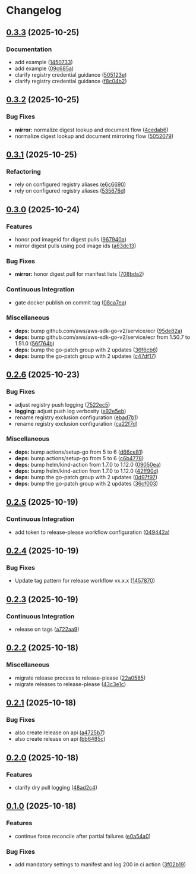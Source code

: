# Changelog

## [0.3.3](https://github.com/matzegebbe/k8s-copycat/compare/v0.3.2...v0.3.3) (2025-10-25)


### Documentation

* add example ([1450733](https://github.com/matzegebbe/k8s-copycat/commit/14507333e42b1e7de8997a620c2c14020190ea04))
* add example ([09c685a](https://github.com/matzegebbe/k8s-copycat/commit/09c685a23ce177ca590dcb0df95b0dd2d4a0687d))
* clarify registry credential guidance ([505123e](https://github.com/matzegebbe/k8s-copycat/commit/505123e09b4e36c623be8a21b0bbdede121ea370))
* clarify registry credential guidance ([f8c04b2](https://github.com/matzegebbe/k8s-copycat/commit/f8c04b213df79aa4f2c7aec5bef8ba175fd19e83))

## [0.3.2](https://github.com/matzegebbe/k8s-copycat/compare/v0.3.1...v0.3.2) (2025-10-25)


### Bug Fixes

* **mirror:** normalize digest lookup and document flow ([4cedab6](https://github.com/matzegebbe/k8s-copycat/commit/4cedab638224dc450126d359ac94b259d0f7863b))
* normalize digest lookup and document mirroring flow ([5052079](https://github.com/matzegebbe/k8s-copycat/commit/50520793319cb68a260cdebd1f8f236f25645a88))

## [0.3.1](https://github.com/matzegebbe/k8s-copycat/compare/v0.3.0...v0.3.1) (2025-10-25)


### Refactoring

* rely on configured registry aliases ([e6c6690](https://github.com/matzegebbe/k8s-copycat/commit/e6c6690ff3e6610fe8ccbe97563383d7485e7df5))
* rely on configured registry aliases ([535676d](https://github.com/matzegebbe/k8s-copycat/commit/535676d48e7bb1f7e2157b200ca7a82d7689b76a))

## [0.3.0](https://github.com/matzegebbe/k8s-copycat/compare/v0.2.6...v0.3.0) (2025-10-24)


### Features

* honor pod imageid for digest pulls ([967940a](https://github.com/matzegebbe/k8s-copycat/commit/967940a0388bd540dcd87bce2a274bc880ae5710))
* mirror digest pulls using pod image ids ([a63dc13](https://github.com/matzegebbe/k8s-copycat/commit/a63dc1392845f2205be9480521af50330b2a7ad2))


### Bug Fixes

* **mirror:** honor digest pull for manifest lists ([708bda2](https://github.com/matzegebbe/k8s-copycat/commit/708bda28e8036e83e936b01b826ff2e3fe9b27d0))


### Continuous Integration

* gate docker publish on commit tag ([08ca7ea](https://github.com/matzegebbe/k8s-copycat/commit/08ca7ea366ba1655ab81810cbc3fad347d54459d))


### Miscellaneous

* **deps:** bump github.com/aws/aws-sdk-go-v2/service/ecr ([95de82a](https://github.com/matzegebbe/k8s-copycat/commit/95de82a18d322dcf4ddb91ec2401ee8ba4d0d109))
* **deps:** bump github.com/aws/aws-sdk-go-v2/service/ecr from 1.50.7 to 1.51.0 ([56f764b](https://github.com/matzegebbe/k8s-copycat/commit/56f764bd9fd66d9bc00661cf958a2f9f1879e953))
* **deps:** bump the go-patch group with 2 updates ([36f6cb6](https://github.com/matzegebbe/k8s-copycat/commit/36f6cb67b07e20820c3299d2a0a1d29138dcb4c2))
* **deps:** bump the go-patch group with 2 updates ([c47df17](https://github.com/matzegebbe/k8s-copycat/commit/c47df17f719def87cea2acd5022560eceec6145b))

## [0.2.6](https://github.com/matzegebbe/k8s-copycat/compare/v0.2.5...v0.2.6) (2025-10-23)


### Bug Fixes

* adjust registry push logging ([7522ec5](https://github.com/matzegebbe/k8s-copycat/commit/7522ec556dbf18d26cba47dcb161d240d84f48e1))
* **logging:** adjust push log verbosity ([e92e5eb](https://github.com/matzegebbe/k8s-copycat/commit/e92e5ebb163916e4045d25fd8d07abaa4fbd9165))
* rename registry exclusion configuration ([ebad7b1](https://github.com/matzegebbe/k8s-copycat/commit/ebad7b11608d552cf854c4b0cafb5277d6872fec))
* rename registry exclusion configuration ([ca22f7d](https://github.com/matzegebbe/k8s-copycat/commit/ca22f7d92a9a5368a7b196abeae74aac052aa5eb))


### Miscellaneous

* **deps:** bump actions/setup-go from 5 to 6 ([d66ce81](https://github.com/matzegebbe/k8s-copycat/commit/d66ce81f44e386e47386534715d59c21db177ef0))
* **deps:** bump actions/setup-go from 5 to 6 ([c6b4778](https://github.com/matzegebbe/k8s-copycat/commit/c6b47787b54bcca19b45e348d427a415b13eb0a7))
* **deps:** bump helm/kind-action from 1.7.0 to 1.12.0 ([09050ea](https://github.com/matzegebbe/k8s-copycat/commit/09050ea966e274c540c3916967a4de7de0a99bf1))
* **deps:** bump helm/kind-action from 1.7.0 to 1.12.0 ([42ff90d](https://github.com/matzegebbe/k8s-copycat/commit/42ff90dd47203e39a14ebc6f2f5bc3971219c8ad))
* **deps:** bump the go-patch group with 2 updates ([0d97f97](https://github.com/matzegebbe/k8s-copycat/commit/0d97f977da7608704a1972ea9cf902bd71c536da))
* **deps:** bump the go-patch group with 2 updates ([36cf003](https://github.com/matzegebbe/k8s-copycat/commit/36cf003fca3187bf3bec33c5ef1491fda5aa555e))

## [0.2.5](https://github.com/matzegebbe/k8s-copycat/compare/v0.2.4...v0.2.5) (2025-10-19)


### Continuous Integration

* add token to release-please workflow configuration ([049442a](https://github.com/matzegebbe/k8s-copycat/commit/049442a4b6d0af110de0bccaf8b1d5a9c2d3c2b6))

## [0.2.4](https://github.com/matzegebbe/k8s-copycat/compare/v0.2.3...v0.2.4) (2025-10-19)


### Bug Fixes

* Update tag pattern for release workflow vx.x.x ([1457870](https://github.com/matzegebbe/k8s-copycat/commit/145787086397af64f4e05faec86e555207f60d43))

## [0.2.3](https://github.com/matzegebbe/k8s-copycat/compare/v0.2.2...v0.2.3) (2025-10-19)


### Continuous Integration

* release on tags ([a722aa9](https://github.com/matzegebbe/k8s-copycat/commit/a722aa9777e0175cb3ade3233b80378408a6aeb4))

## [0.2.2](https://github.com/matzegebbe/k8s-copycat/compare/v0.2.1...v0.2.2) (2025-10-18)


### Miscellaneous

* migrate release process to release-please ([22a0585](https://github.com/matzegebbe/k8s-copycat/commit/22a0585e4edf81d31cbbd58c78159f60390d9b41))
* migrate releases to release-please ([43c3e1c](https://github.com/matzegebbe/k8s-copycat/commit/43c3e1c162a35caf91cadaa62ee6ec0d6d85387f))

## [0.2.1](https://github.com/matzegebbe/k8s-copycat/compare/v0.2.0...v0.2.1) (2025-10-18)


### Bug Fixes

* also create release on api ([a4725b7](https://github.com/matzegebbe/k8s-copycat/commit/a4725b787f4b21f3c9013afce8ead1faad4eb303))
* also create release on api  ([bb6485c](https://github.com/matzegebbe/k8s-copycat/commit/bb6485c93138ac5360709461367c1478a898d81e))

## [0.2.0](https://github.com/matzegebbe/k8s-copycat/compare/v0.1.0...v0.2.0) (2025-10-18)


### Features

* clarify dry pull logging ([48ad2c4](https://github.com/matzegebbe/k8s-copycat/commit/48ad2c446ce9edf5712920ea937ab310b37a9154))

## [0.1.0](https://github.com/matzegebbe/k8s-copycat/compare/v0.0.13...v0.1.0) (2025-10-18)


### Features

* continue force reconcile after partial failures ([e0a54a0](https://github.com/matzegebbe/k8s-copycat/commit/e0a54a00d112c5e3965b045921bdfaedd9ed9cf3))


### Bug Fixes

* add mandatory settings to manifest and log 200 in ci action ([3f02b19](https://github.com/matzegebbe/k8s-copycat/commit/3f02b1988e43b51f249dc17ffed78815d8e47b91))
